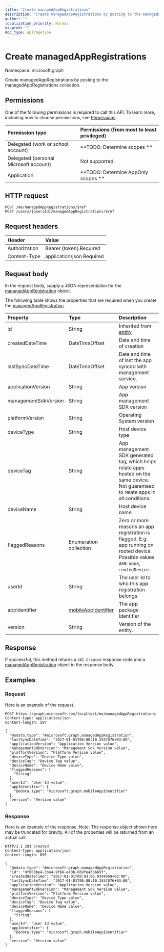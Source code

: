 ```yaml
---
title: "Create managedAppRegistrations"
description: "Create managedAppRegistrations by posting to the managedAppRegistrations collection."
author: ""
localization_priority: Normal
ms.prod: ""
doc_type: apiPageType
---
```


# Create managedAppRegistrations

Namespace: microsoft.graph

Create managedAppRegistrations by posting to the managedAppRegistrations collection.

## Permissions
One of the following permissions is required to call this API. To learn more, including how to choose permissions, see [Permissions](/concepts/permissions-reference.md).

|Permission type|Permissions (from most to least privileged)|
|:---|:---|
|Delegated (work or school account)|**TODO: Determine scopes **|
|Delegated (personal Microsoft account)|Not supported.|
|Application|**TODO: Determine AppOnly scopes **|

## HTTP request
<!-- {
  "blockType": "ignored"
}
-->
``` http
POST /me/managedAppRegistrations/$ref
POST /users/{usersId}/managedAppRegistrations/$ref
```

## Request headers
|Header|Value|
|:---|:---|
|Authorization|Bearer {token}.Required|
|Content-Type|application/json.Required|

## Request body
In the request body, supply a JSON representation for the [managedAppRegistration](../resources/managedappregistration.md) object.

The following table shows the properties that are required when you create the [managedAppRegistration](../resources/managedappregistration.md).

|Property|Type|Description|
|:---|:---|:---|
|id|String| Inherited from [entity](../resources/entity.md)|
|createdDateTime|DateTimeOffset|Date and time of creation|
|lastSyncDateTime|DateTimeOffset|Date and time of last the app synced with management service.|
|applicationVersion|String|App version|
|managementSdkVersion|String|App management SDK version|
|platformVersion|String|Operating System version|
|deviceType|String|Host device type|
|deviceTag|String|App management SDK generated tag, which helps relate apps hosted on the same device. Not guaranteed to relate apps in all conditions.|
|deviceName|String|Host device name|
|flaggedReasons|Enumeration collection|Zero or more reasons an app registration is flagged. E.g. app running on rooted device. Possible values are: `none`, `rootedDevice`.|
|userId|String|The user Id to who this app registration belongs.|
|appIdentifier|[mobileAppIdentifier](../resources/mobileappidentifier.md)|The app package Identifier|
|version|String|Version of the entity.|



## Response
If successful, this method returns a `201 Created` response code and a [managedAppRegistration](../resources/managedappregistration.md) object in the response body.

## Examples

### Request
Here is an example of the request.
<!-- {
  "blockType": "request",
  "name": "create_managedappregistration_from_"
}
-->
``` http
POST https://graph.microsoft.com/localtest/me/managedAppRegistrations
Content-type: application/json
Content-length: 587

{
  "@odata.type": "#microsoft.graph.managedAppRegistration",
  "lastSyncDateTime": "2017-01-01T00:00:10.3557876+03:00",
  "applicationVersion": "Application Version value",
  "managementSdkVersion": "Management Sdk Version value",
  "platformVersion": "Platform Version value",
  "deviceType": "Device Type value",
  "deviceTag": "Device Tag value",
  "deviceName": "Device Name value",
  "flaggedReasons": [
    "String"
  ],
  "userId": "User Id value",
  "appIdentifier": {
    "@odata.type": "microsoft.graph.mobileAppIdentifier"
  },
  "version": "Version value"
}
```

### Response
Here is an example of the response. Note: The response object shown here may be truncated for brevity. All of the properties will be returned from an actual call.
<!-- {
  "blockType": "response",
  "truncated": true,
  "@odata.type": "microsoft.graph.managedappregistration"
}
-->
``` http
HTTP/1.1 201 Created
Content-Type: application/json
Content-Length: 695

{
  "@odata.type": "#microsoft.graph.managedAppRegistration",
  "id": "9f663be4-3be4-9f66-e43b-669fe43b669f",
  "createdDateTime": "2017-01-01T00:03:06.9344969+03:00",
  "lastSyncDateTime": "2017-01-01T00:00:10.3557876+03:00",
  "applicationVersion": "Application Version value",
  "managementSdkVersion": "Management Sdk Version value",
  "platformVersion": "Platform Version value",
  "deviceType": "Device Type value",
  "deviceTag": "Device Tag value",
  "deviceName": "Device Name value",
  "flaggedReasons": [
    "String"
  ],
  "userId": "User Id value",
  "appIdentifier": {
    "@odata.type": "microsoft.graph.mobileAppIdentifier"
  },
  "version": "Version value"
}
```

